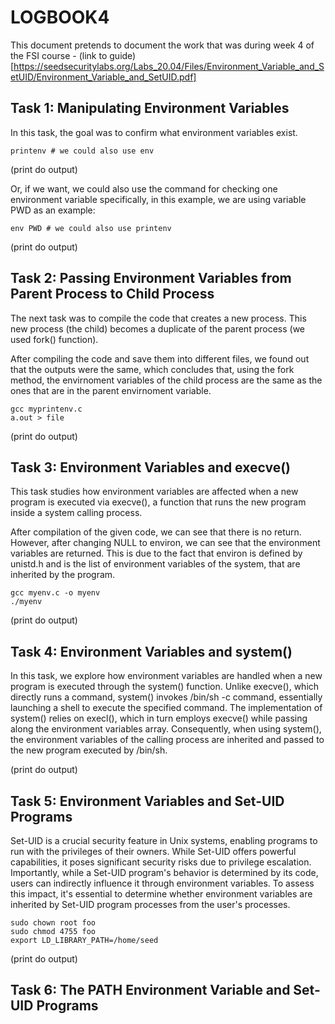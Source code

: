 # LOGBOOK4

This document pretends to document the work that was  during week 4 of the FSI course - (link to guide) [https://seedsecuritylabs.org/Labs_20.04/Files/Environment_Variable_and_SetUID/Environment_Variable_and_SetUID.pdf]

## Task 1: Manipulating Environment Variables

In this task, the goal was to confirm what environment variables exist.

```SHELL
printenv # we could also use env
```

(print do output)

Or, if we want, we could also use the command for checking one environment variable specifically, in this example, we are using variable PWD as an example:

```SHELL
env PWD # we could also use printenv
```

(print do output)

## Task 2: Passing Environment Variables from Parent Process to Child Process

The next task was to compile the code that creates a new process. This new process (the child) becomes a duplicate of the parent process (we used fork() function).

After compiling the code and save them into different files, we found out that the outputs were the same, which concludes that, using the fork method, the envirnoment variables of the child process are the same as the ones that are in the parent envirnoment variable.

```SHELL
gcc myprintenv.c
a.out > file
```

(print do output)

## Task 3: Environment Variables and execve()

This task studies how environment variables are affected when a new program is executed via execve(), a function that runs the new program inside a system calling process.

After compilation of the given code, we can see that there is no return. However, after changing NULL to environ, we can see that the environment variables are returned. This is due to the fact that environ is defined by unistd.h and is the list of environment variables of the system, that are inherited by the program.

```SHELL
gcc myenv.c -o myenv
./myenv
```
(print do output)

## Task 4: Environment Variables and system()

In this task, we explore how environment variables are handled when a new program is executed through the system() function. Unlike execve(), which directly runs a command, system() invokes /bin/sh -c command, essentially launching a shell to execute the specified command. The implementation of system() relies on execl(), which in turn employs execve() while passing along the environment variables array. Consequently, when using system(), the environment variables of the calling process are inherited and passed to the new program executed by /bin/sh.

(print do output)


## Task 5: Environment Variables and Set-UID Programs

Set-UID is a crucial security feature in Unix systems, enabling programs to run with the privileges of their owners. While Set-UID offers powerful capabilities, it poses significant security risks due to privilege escalation. Importantly, while a Set-UID program's behavior is determined by its code, users can indirectly influence it through environment variables. To assess this impact, it's essential to determine whether environment variables are inherited by Set-UID program processes from the user's processes.

```SHELL
sudo chown root foo
sudo chmod 4755 foo
export LD_LIBRARY_PATH=/home/seed
```
(print do output)


## Task 6: The PATH Environment Variable and Set-UID Programs

